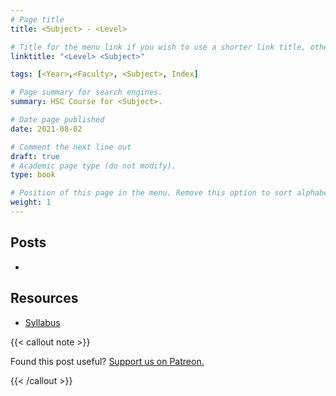 ```yaml
---
# Page title
title: <Subject> - <Level>

# Title for the menu link if you wish to use a shorter link title, otherwise remove this option.
linktitle: "<Level> <Subject>"

tags: [<Year>,<Faculty>, <Subject>, Index]

# Page summary for search engines.
summary: HSC Course for <Subject>.

# Date page published
date: 2021-08-02

# Comment the next line out
draft: true
# Academic page type (do not modify).
type: book

# Position of this page in the menu. Remove this option to sort alphabetically.
weight: 1
---
```


## Posts

- 

## Resources

- [<Subject> Syllabus](/nesa/657d2611-c201-49ce-a18e-ef0f786a5de0/biology-stage-6-syllabus-2017.pdf?MOD=AJPERES&CVID=)

{{< callout note >}}

Found this post useful? [Support us on Patreon.](https://patreon.com/hscone/)

{{< /callout >}}
